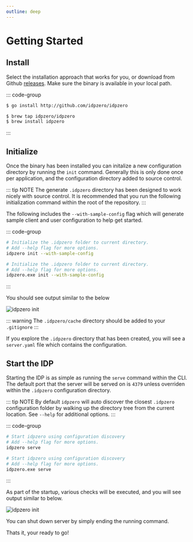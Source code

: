 ```yaml
---
outline: deep
---
```


# Getting Started

## Install

Select the installation approach that works for you, or download from Github [releases](https://github.com/idpzero/idpzero/releases). Make sure the binary is available in your local path.

::: code-group

```sh [go]
$ go install http://github.com/idpzero/idpzero
```

```sh [brew]
$ brew tap idpzero/idpzero
$ brew install idpzero
```
:::


## Initialize

Once the binary has been installed you can initalize a new configuration directory by running the `init` command. Generally this is only done once per application, and the configuration directory added to source control.

::: tip NOTE
The generate `.idpzero` directory has been designed to work nicely with source control. It is recommended that you run the following initialization command within the root of the repository.
:::

The following includes the `--with-sample-config` flag which will generate sample client and user configuration to help get started. 

::: code-group
```sh [linux/mac]
# Initialize the .idpzero folder to current directory.
# Add --help flag for more options.
idpzero init --with-sample-config
```
```sh [windows]
# Initialize the .idpzero folder to current directory.
# Add --help flag for more options.
idpzero.exe init --with-sample-config
```

:::

You should see output similar to the below

![idpzero init](/shell/init.gif)

::: warning
The `.idpzero/cache` directory should be added to your `.gitignore`
:::


If you explore the `.idpzero` directory that has been created, you will see a `server.yaml` file which contains the configuration.


## Start the IDP

Starting the IDP is as simple as running the `serve` command within the CLI. The default port that the server will be served on is `4379` unless overriden within the ```.idpzero``` configuration directory.

::: tip NOTE
By default `idpzero` will auto discover the closest ```.idpzero``` configuration folder by walking up the directory tree from the current location. See `--help` for additional options.
:::

::: code-group
```sh [linux/mac]
# Start idpzero using configuration discovery
# Add --help flag for more options.
idpzero serve
```
```sh [windows]
# Start idpzero using configuration discovery
# Add --help flag for more options.
idpzero.exe serve
```

:::

As part of the startup, various checks will be executed, and you will see output similar to below.

![idpzero init](/shell/serve.gif)

You can shut down server by simply ending the running command.

Thats it, your ready to go!